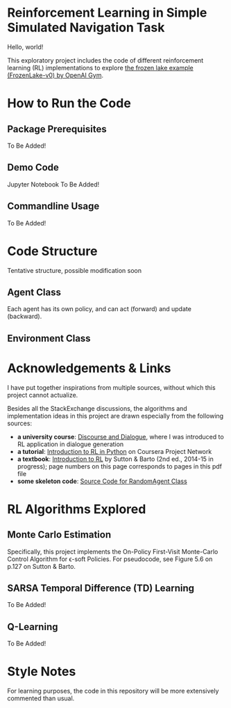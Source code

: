 # Reinforcement Learning in Simple Simulated Navigation Task
Hello, world!

This exploratory project includes the code of different reinforcement learning (RL) implementations to explore [the frozen lake example (FrozenLake-v0) by OpenAI Gym](https://gym.openai.com/envs/FrozenLake-v0/). 

# How to Run the Code
## Package Prerequisites
To Be Added!
## Demo Code
Jupyter Notebook To Be Added!
## Commandline Usage
To Be Added!

# Code Structure
Tentative structure, possible modification soon
## Agent Class
Each agent has its own policy, and can act (forward) and update (backward). 
## Environment Class



# Acknowledgements & Links
I have put together inspirations from multiple sources, without which this project cannot actualize. 

Besides all the StackExchange discussions, the algorithms and implementation ideas in this project are drawn especially from the following sources: 
* **a university course**: [Discourse and Dialogue](http://www.cs233.org), where I was introduced to RL application in dialogue generation
* **a tutorial**: [Introduction to RL in Python](https://www.coursera.org/projects/introduction-to-reinforcement-learning-in-python) on Coursera Project Network
* **a textbook**: [Introduction to RL](https://web.stanford.edu/class/psych209/Readings/SuttonBartoIPRLBook2ndEd.pdf) by Sutton & Barto (2nd ed., 2014-15 in progress); page numbers on this page corresponds to pages in this pdf file
* **some skeleton code**: [Source Code for RandomAgent Class](https://github.com/openai/gym/blob/master/examples/agents/random_agent.py)

# RL Algorithms Explored
## Monte Carlo Estimation
Specifically, this project implements the On-Policy First-Visit Monte-Carlo Control Algorithm for ϵ-soft Policies. For pseudocode, see Figure 5.6 on p.127 on Sutton & Barto.

## SARSA Temporal Difference (TD) Learning
To Be Added!

## Q-Learning
To Be Added!

# Style Notes
For learning purposes, the code in this repository will be more extensively commented than usual. 

